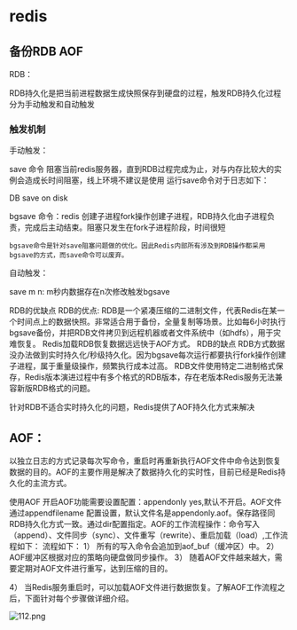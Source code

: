 # redis 

## 备份RDB AOF

RDB：

RDB持久化是把当前进程数据生成快照保存到硬盘的过程，触发RDB持久化过程分为手动触发和自动触发

### 触发机制

手动触发：

save 命令 阻塞当前redis服务器，直到RDB过程完成为止，对与内存比较大的实例会造成长时间阻塞，线上环境不建议是使用 运行save命令对于日志如下：

DB save on disk

bgsave 命令：redis 创建子进程fork操作创建子进程，RDB持久化由子进程负责，完成后主动结束。阻塞只发生在fork子进程阶段，时间很短

    bgsave命令是针对save阻塞问题做的优化。因此Redis内部所有涉及到RDB操作都采用bgsave的方式，而save命令可以废弃。
自动触发：

save m n: m秒内数据存在n次修改触发bgsave

 RDB的优缺点
    RDB的优点:
RDB是一个紧凑压缩的二进制文件，代表Redis在某一个时间点上的数据快照。非常适合用于备份，全量复制等场景。比如每6小时执行bgsave备份，并把RDB文件拷贝到远程机器或者文件系统中（如hdfs），用于灾难恢复。
Redis加载RDB恢复数据远远快于AOF方式。
    RDB的缺点
RDB方式数据没办法做到实时持久化/秒级持久化。因为bgsave每次运行都要执行fork操作创建子进程，属于重量级操作，频繁执行成本过高。
RDB文件使用特定二进制格式保存，Redis版本演进过程中有多个格式的RDB版本，存在老版本Redis服务无法兼容新版RDB格式的问题。

针对RDB不适合实时持久化的问题，Redis提供了AOF持久化方式来解决

## AOF：

以独立日志的方式记录每次写命令，重启时再重新执行AOF文件中命令达到恢复数据的目的。AOF的主要作用是解决了数据持久化的实时性，目前已经是Redis持久化的主流方式。

 使用AOF
    开启AOF功能需要设置配置：appendonly yes,默认不开启。AOF文件通过appendfilename 配置设置，默认文件名是appendonly.aof。保存路径同RDB持久化方式一致。通过dir配置指定。AOF的工作流程操作：命令写入（append）、文件同步（sync）、文件重写（rewrite）、重启加载（load）,工作流程如下：
流程如下：
1） 所有的写入命令会追加到aof_buf（缓冲区）中。
2） AOF缓冲区根据对应的策略向硬盘做同步操作。
3） 随着AOF文件越来越大，需要定期对AOF文件进行重写，达到压缩的目的。

4） 当Redis服务重启时，可以加载AOF文件进行数据恢复。了解AOF工作流程之后，下面针对每个步骤做详细介绍。

![112.png](http://www.chenxm.cc/zb_users/upload/2018/01/201801171516160548635570.png)

